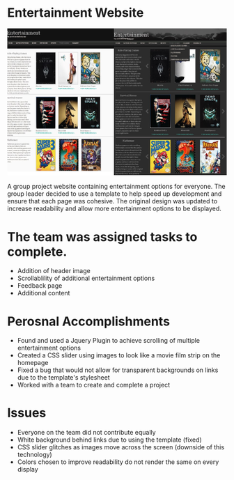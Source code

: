 Entertainment Website
=====================

![Website Page Example](https://github.com/RonaldGRowe/Group-Entertainment-Website/blob/main/Images/group-image.png)

A group project website containing entertainment options for everyone.
The group leader decided to use a template to help speed up development and ensure that each page was cohesive.
The original design was updated to increase readability and allow more entertainment options to be displayed.

# The team was assigned tasks to complete.
- Addition of header image
- Scrollablility of additional entertainment options
- Feedback page
- Additional content

# Perosnal Accomplishments
- Found and used a Jquery Plugin to achieve scrolling of multiple entertainment options
- Created a CSS slider using images to look like a movie film strip on the homepage
- Fixed a bug that would not allow for transparent backgrounds on links due to the template's stylesheet
-  Worked with a team to create and complete a project

# Issues
- Everyone on the team did not contribute equally
- White background behind links due to using the template (fixed)
- CSS slider glitches as images move across the screen (downside of this technology)
- Colors chosen to improve readability do not render the same on every display
